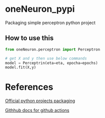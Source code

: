 # oneNeuron_pypi
Packaging simple perceptron python project

## How to use this
```python
from oneNeuron.perceptron import Perceptron

# get X and y then use below commands
model = Perceptrin(eta=eta, epocha=epochs)
model.fit(X,y)
```

# References
[Official python projects packaging](https://packaging.python.org/tutorials/packaging-projects/)

[Githhub docs for github actions](https://docs.github.com/en/actions/automating-builds-and-tests/building-and-testing-python#publishing-to-package-registries)